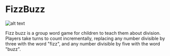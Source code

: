 # FizzBuzz

![alt text](screenshots/filename.png "Description goes here")

Fizz buzz is a group word game for children to teach them about division. Players take turns to count incrementally, replacing any number divisible by three with the word "fizz", and any number divisible by five with the word "buzz".


